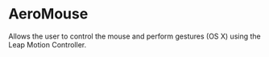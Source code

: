 AeroMouse
=========

Allows the user to control the mouse and perform gestures (OS X) using the Leap Motion Controller.
